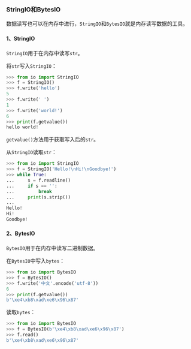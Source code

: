 ### StringIO和BytesIO

数据读写也可以在内存中进行，`StringIO`和`BytesIO`就是内存读写数据的工具。

#### 1、StringIO

`StringIO`用于在内存中读写`str`。

将`str`写入`StringIO`：

```python
>>> from io import StringIO
>>> f = StringIO()
>>> f.write('hello')
5
>>> f.write(' ')
1
>>> f.write('world!')
6
>>> print(f.getvalue())
hello world!
```

`getvalue()`方法用于获取写入后的`str`。

从`StringIO`读取`str`：

```python
>>> from io import StringIO
>>> f = StringIO('Hello!\nHi!\nGoodbye!')
>>> while True:
...     s = f.readline()
...     if s == '':
...         break
...     print(s.strip())
...
Hello!
Hi!
Goodbye!
```

#### 2、BytesIO

`BytesIO`用于在内存中读写二进制数据。

在`BytesIO`中写入`bytes`：

```python
>>> from io import BytesIO
>>> f = BytesIO()
>>> f.write('中文'.encode('utf-8'))
6
>>> print(f.getvalue())
b'\xe4\xb8\xad\xe6\x96\x87'
```

读取`bytes`：

```python
>>> from io import BytesIO
>>> f = BytesIO(b'\xe4\xb8\xad\xe6\x96\x87')
>>> f.read()
b'\xe4\xb8\xad\xe6\x96\x87'
```

